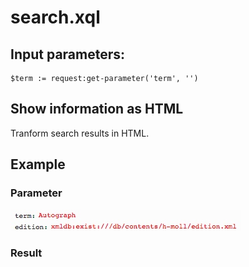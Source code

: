 # search.xql
## Input parameters:
```
$term := request:get-parameter('term', '')
```
## Show information as HTML

Tranform search results in HTML.

## Example
### Parameter
![](media/15123709672836.jpg)

### Result


